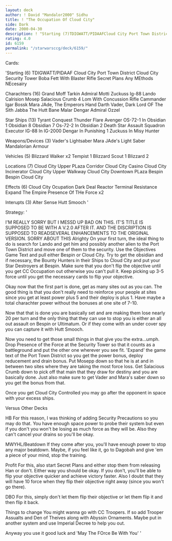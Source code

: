 ```yaml
---
layout: deck
author: ! David "Mandalor2000" Sidhu
title: ! "The Occupation Of Cloud City"
side: Dark
date: 2000-04-30
description: ! "Starting (7)TDIGWATT/PIDAAFCloud City Port Town DistrictCloud City Security TowerBoba Fett with Blaster RifleSecret PLansAny MEthods NEcesairyCharachters (16)Grand Moff TarkinAdmiral MottiZuckussIg-88Lando CalrisionMosepSalac"
rating: 4.0
id: 6159
permalink: "/starwarsccg/deck/6159/"
---
```

Cards: 

'Starting (6)
TDIGWATT/PIDAAF
Cloud City Port Town District
Cloud City Security Tower
Boba Fett With Blaster Rifle
Secret Plans
Any MEthods NEcesairy

Charachters (16)
Grand Moff Tarkin
Admiral Motti
Zuckuss
Ig-88
Lando Calrision
Mosep
Salacious Crumb
4 Lom With Concussion Rifle
Cammander Igar
Bossk
Mara JAde, The Emperors Hand
Darth Vader, Dark Lord OF The Sith
Jabba The Hutt
Bane Malar
Dengar
Admiral Ozzel

Star Ships (13)
Tyrant
Conquest
Thunder Flare
Avenger
OS-72-1 In Obsidian 1
Obsidian 8
Obsidian 7
Os-72-2 In Obsidian 2
Death Star Assault Squadron
Executor
IG-88 In IG-2000
Dengar In Punishing 1
Zuckuss In Misy Hunter


Weapons/Devices (3)
Vader's Lightsaber
Mara JAde's Light Saber
Mandalorian Armour

Vehicles (5)
Blizzard Walker x2
Tempist 1
Blizzard Scout 1
Blizzard 2

Locations (7)
Cloud City Upper PLaza Corridor
Cloud City Casino
Cloud City Incinerator
Cloud City Upper Walkway
Cloud City Downtown PLaza
Bespin
Bespin Cloud City

Effects (6)
Cloud City Ocupation
Dark Deal
Reactor Terminal
Resistance
Expand The Empire
Presence Of THe Force x2

Interupts (3)
Alter
Sense
Hutt Smooch '

Strategy: '

I'M REALLY SORRY BUT I MESSD UP BAD ON THIS.  IT'S TITLE IS SUPPOSED TO BE WITH A V.2.0 AFTER IT.  AND THE DISCRIPTION IS SUPPOSED TO READSEVERAL ENHANCEMENTS TO THE ORIGINAL VERSION.  SORRY ABOUT THIS
Alrighty On your first turn, the ideal thing to do is search for Lando and get him and possibly another alien to the Port Town District and move one of them to the security. Use the Objectives Game Text and pull either Bespin or Cloud City. Try to get the obsidian and if necessary, the Bounty Hunters in their Ships to Cloud City and put your Star Destroyers at Bespin. Make sure that you don't flip the objective until you get CC Occupation out otherwise you can't pull it.
Keep picking up 3-5 force until you get the necessary cards to flip your objective.

Okay now that the first part is done, get as many sites out as you can. The good thing is that you don't really need to reinforce your people at sites since you get at least power plus 5 and their deploy is plus 1. Have maybe a total charachter power without the bonuses at one site of 7-10.

Now that that is done you are basically set and are making them lose nearly 20 per turn and the only thing that they can use to stop you is either an all out assault on Bespin or Ultimatum.
Or if they come with an under cover spy you can capture it with Hutt Smooch.

Now you need to get those small things in that give you the extra...umph. Drop Presence of the Force at the Security Tower so that it counts as a battleground and put the other one wherever you see fit. 'Expand' the game text of the Port Town District so you get the power bonus, deploy reducement and drain bonus. Put Mosepp down so that he is at and in between two sites where they are taking the most force loss. Get Salacious Crumb down to pick off that main that they draw for destiny and you are basically done. Just also make sure to get Vader and Mara's saber down so you get the bonus from that.

Once you get Cloud City Controlled you may go after the opponent in space with your excess ships.

Versus Other Decks

HB For this reason, I was thinking of adding Security Precautions so you may do that. You have enough space power to probe their system but even if you don't you won't be losing as much force as they will be. Also they can't cancel your drains so you'll be okay.

MWYHL/Beatdown If they come after you, you'll have enough power to stop any major beatdown. Maybe, if you feel like it, go to Dagobah and give 'em a piece of your mind, stop the training.

Profit For this, also start Secret Plans and either stop them from releasing Han or don't. Either way you should be okay. If you don't, you'll be able to flip your objective quicker and achieve victory faster. Also I doubt that they will have 10 force when they flip their objective right away (since you won't go there).

DBO For this, simply don't let them flip their objective or let them flip it and then flip it back.

Things to change
You might wanna go with CC Troopers.  If so add Trooper Assualts and Den of Theives along with Abyssin Ornaments.  Maybe put in another system and use Imperial Decree to help you out.

Anyway you use it good luck and 'May The FOrce Be With You'	'
